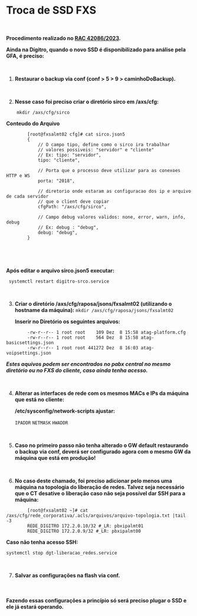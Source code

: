 # Troca de SSD FXS

<br>

**Procedimento realizado no [RAC 42086/2023](https://intranet.digitro.com.br/sac/sac-rac.php3?pCD_RAC=42086&pCD_ANO=2023).**


**Ainda na Dígitro, quando o novo SSD é disponibilizado para análise pela GFA, é preciso:**

<br>

1. **Restaurar o backup via conf (conf > 5 > 9 > caminhoDoBackup).**

<br>

2. **Nesse caso foi preciso criar o diretório sirco em /axs/cfg:**

 
``` 
    mkdir /axs/cfg/sirco
```

**Conteudo do Arquivo**
```
        [root@fxsalmt02 cfg]# cat sirco.json5
        {
            // O campo tipo, define como o sirco ira trabalhar
            // valores possiveis: "servidor" e "cliente"
            // Ex: tipo: "servidor",
            tipo: "cliente",
        
            // Porta que o processo deve utilizar para as conexoes HTTP e WS
            porta: "2018",
        
            // diretorio onde estaram as configuracao dos ip e arquivo de cada servidor
            // que o client deve copiar
            cfgPath: "/axs/cfg/sirco",
        
            // Campo debug valores validos: none, error, warn, info, debug
            // Ex: debug : "debug",
            debug: "debug",
        }

      
```
<br>

**Após editar o arquivo sirco.json5 executar:**

``` systemctl restart digitro-srco.service```

<br>

3. **Criar o diretório /axs/cfg/raposa/jsons/fxsalmt02 (utilizando o hostname da máquina):**
   ```mkdir /axs/cfg/raposa/jsons/fxsalmt02```
    
    **Inserir no Diretório os seguintes arquivos:**
```
        -rw-r--r-- 1 root root    109 Dez  8 15:58 atag-platform.cfg
        -rw-r--r-- 1 root root    564 Dez  8 15:58 atag-basicsettings.json
        -rw-r--r-- 1 root root 441272 Dez  8 16:03 atag-voipsettings.json
```
**_Estes aquivos  podem ser encontrados no pabx central no mesmo diretório ou no FXS do cliente, caso ainda tenha acesso._**

<br>

4. **Alterar as interfaces de rede com os mesmos MACs e IPs da máquina que está no cliente:**

    **/etc/sysconfig/network-scripts ajustar:** 
    
    ````IPADDR```` 
    ````NETMASK```` 
    ````HWADDR```` 
    

<br>

5. **Caso no primeiro passo não tenha alterado o GW default restaurando o backup via conf, deverá ser configurado agora com o mesmo GW da máquina que está em produção!**
<br>

6. **No caso deste chamado, foi preciso adicionar pelo menos uma máquina na topologia do liberação de redes. Talvez seja necessário que o CT desative o liberação caso não seja possível dar SSH para a máquina:**

```
        [root@fxsalmt02 ~]# cat /axs/cfg/rede_corporativa/.acls/arquivos/arquivo-topologia.txt |tail -3
        REDE_DIGITRO 172.2.0.10/32 #_LR: pbxipalmt01
        REDE_DIGITRO 172.2.0.9/32 #_LR: pbxipalmt00
```
**Caso não tenha acesso SSH:**

````systemctl stop dgt-liberacao_redes.service````

<br>

7. **Salvar as configurações na flash via conf.**

<br>

#### Fazendo essas configurações a princípio só será preciso plugar o SSD e ele já estará operando.

